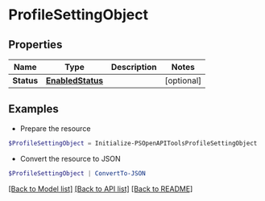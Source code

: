 # ProfileSettingObject
## Properties

Name | Type | Description | Notes
------------ | ------------- | ------------- | -------------
**Status** | [**EnabledStatus**](EnabledStatus.md) |  | [optional] 

## Examples

- Prepare the resource
```powershell
$ProfileSettingObject = Initialize-PSOpenAPIToolsProfileSettingObject  -Status null
```

- Convert the resource to JSON
```powershell
$ProfileSettingObject | ConvertTo-JSON
```

[[Back to Model list]](../README.md#documentation-for-models) [[Back to API list]](../README.md#documentation-for-api-endpoints) [[Back to README]](../README.md)

